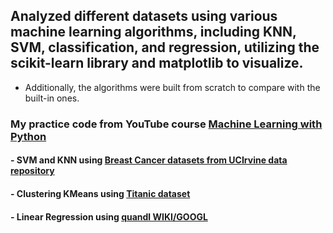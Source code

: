 ## Analyzed different datasets using various machine learning algorithms, including KNN, SVM, classification, and regression, utilizing the scikit-learn library and matplotlib to visualize.
* Additionally, the algorithms were built from scratch to compare with the built-in ones.

### My practice code from YouTube course [Machine Learning with Python](https://www.youtube.com/playlist?list=PLQVvvaa0QuDfKTOs3Keq_kaG2P55YRn5v)

#### - SVM and KNN using [Breast Cancer datasets from UCIrvine data repository](https://archive.ics.uci.edu/datasets?skip=0&take=10&sort=desc&orderBy=NumHits&search=Breast+Cancer+Wisconsin+%28Original%29)
#### - Clustering KMeans using [Titanic dataset](https://pythonprogramming.net/static/downloads/machine-learning-data/titanic.xls)
#### - Linear Regression using [quandl WIKI/GOOGL](https://data.nasdaq.com/data/WIKI-wiki-eod-stock-prices/documentation)
